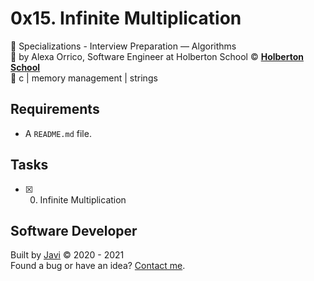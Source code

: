 # 0x15. Infinite Multiplication
:open_file_folder: Specializations - Interview Preparation ― Algorithms  
:bust_in_silhouette: by Alexa Orrico, Software Engineer at Holberton School 
:copyright: **[Holberton School](https://www.holbertonschool.com/)**  
:bookmark: c | memory management | strings

## Requirements
* A ```README.md``` file.

## Tasks
* [x] 0. Infinite Multiplication

## Software Developer
Built by [Javi](https://github.com/javi0b01) :copyright: 2020 - 2021  
Found a bug or have an idea? [Contact me](https://www.linkedin.com/in/javi0b01/).
